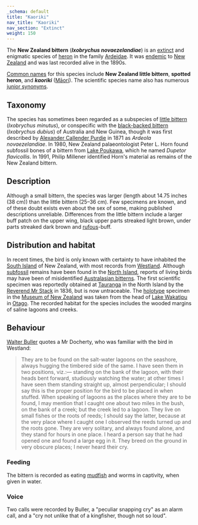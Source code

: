 ```yaml
---
_schema: default
title: "Kaoriki"
nav_title: "Kaoriki"
nav_section: "Extinct"
weight: 150
---
```

                                   



 

The **New Zealand bittern** (_**Ixobrychus novaezelandiae**_) is an [extinct](https://en.wikipedia.org/wiki/Extinction) and enigmatic species of [heron](https://en.wikipedia.org/wiki/Heron) in the family [Ardeidae](https://en.wikipedia.org/wiki/Ardeidae). It was [endemic](https://en.wikipedia.org/wiki/Endemic) to [New Zealand](https://en.wikipedia.org/wiki/New_Zealand) and was last recorded alive in the 1890s.

[Common names](https://en.wikipedia.org/wiki/Common_name) for this species include **New Zealand little bittern**, **spotted heron**, and _**kaoriki**_ ([Māori](https://en.wikipedia.org/wiki/M%C4%81ori_language)). The scientific species name also has numerous [junior synonyms](https://en.wikipedia.org/wiki/Junior_synonym).

Taxonomy
------------

The species has sometimes been regarded as a subspecies of [little bittern](https://en.wikipedia.org/wiki/Little_bittern) (_Ixobrychus minutus_), or conspecific with the [black-backed bittern](https://en.wikipedia.org/wiki/Black-backed_bittern) (_Ixobrychus dubius_) of Australia and New Guinea, though it was first described by [Alexander Callender Purdie](https://en.wikipedia.org/wiki/Alexander_Callender_Purdie) in 1871 as _Ardeola novaezelandiae_. In 1980, New Zealand palaeontologist Peter L. Horn found subfossil bones of a bittern from [Lake Poukawa](https://en.wikipedia.org/wiki/Lake_Poukawa), which he named _Dupetor flavicollis_. In 1991, Philip Millener identified Horn's material as remains of the New Zealand bittern.

Description
---------------

Although a small bittern, the species was larger (length about 14.75 inches (38 cm)) than the little bittern (25–36 cm). Few specimens are known, and of these doubt exists even about the sex of some, making published descriptions unreliable. Differences from the little bittern include a larger buff patch on the upper wing, black upper parts streaked light brown, under parts streaked dark brown and [rufous](https://en.wikipedia.org/wiki/Rufous)\-buff.

Distribution and habitat
----------------------------

In recent times, the bird is only known with certainty to have inhabited the [South Island](https://en.wikipedia.org/wiki/South_Island) of New Zealand, with most records from [Westland](https://en.wikipedia.org/wiki/Westland_District). Although [subfossil](https://en.wikipedia.org/wiki/Subfossil) remains have been found in the [North Island](https://en.wikipedia.org/wiki/North_Island), reports of living birds may have been of misidentified [Australasian bitterns](https://en.wikipedia.org/wiki/Australasian_bittern). The first scientific specimen was reportedly obtained at [Tauranga](https://en.wikipedia.org/wiki/Tauranga) in the North Island by the [Reverend Mr Stack](https://en.wikipedia.org/wiki/James_Stack_(missionary)) in 1836, but is now untraceable. The [holotype](https://en.wikipedia.org/wiki/Holotype) specimen in the [Museum of New Zealand](https://en.wikipedia.org/wiki/Museum_of_New_Zealand) was taken from the head of [Lake Wakatipu](https://en.wikipedia.org/wiki/Lake_Wakatipu) in [Otago](https://en.wikipedia.org/wiki/Otago). The recorded habitat for the species includes the wooded margins of saline lagoons and creeks.

Behaviour
-------------

[Walter Buller](https://en.wikipedia.org/wiki/Walter_Buller) quotes a Mr Docherty, who was familiar with the bird in Westland:

> They are to be found on the salt-water lagoons on the seashore, always hugging the timbered side of the same. I have seen them in two positions, viz.:— standing on the bank of the lagoon, with their heads bent forward, studiously watching the water; at other times I have seen them standing straight up, almost perpendicular; I should say this is the proper position for the bird to be placed in when stuffed. When speaking of lagoons as the places where they are to be found, I may mention that I caught one about two miles in the bush, on the bank of a creek; but the creek led to a lagoon. They live on small fishes or the roots of reeds; I should say the latter, because at the very place where I caught one I observed the reeds turned up and the roots gone. They are very solitary, and always found alone, and they stand for hours in one place. I heard a person say that he had opened one and found a large egg in it. They breed on the ground in very obscure places; I never heard their cry.

### Feeding

The bittern is recorded as eating [mudfish](https://en.wikipedia.org/wiki/Brown_mudfish) and worms in captivity, when given in water.

### Voice

Two calls were recorded by Buller, a "peculiar snapping cry" as an alarm call, and a "cry not unlike that of a kingfisher, though not so loud".

